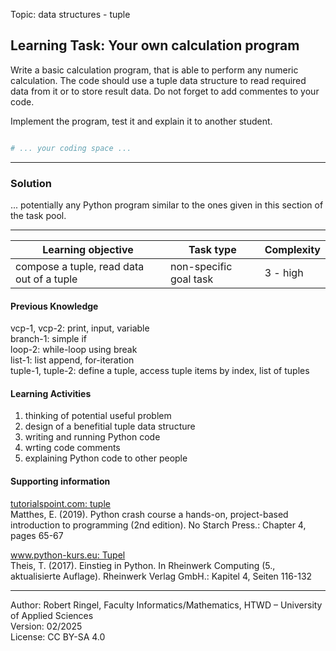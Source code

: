 Topic: data structures - tuple

## Learning Task: Your own calculation program

Write a basic calculation program, that is able to perform any numeric calculation. The code should use a tuple data structure to read required data from it or to store result data.
Do not forget to add commentes to your code.

Implement the program, test it and explain it to another student.

``` python

# ... your coding space ...


```

---------------------------------------

### Solution

... potentially any Python program similar to the ones given in this section of the task pool.

---------------------------------------

| **Learning objective**                         | **Task type**   | **Complexity** |
| ---------------------------------------------- | --------------- | -------------- |
| compose a tuple, read data out of a tuple      | non-specific goal task | 3 - high     |  

#### Previous Knowledge

vcp-1, vcp-2: print, input, variable  
branch-1: simple if  
loop-2: while-loop using break  
list-1: list append, for-iteration  
tuple-1, tuple-2: define a tuple, access tuple items by index, list of tuples  
  
#### Learning Activities

1) thinking of potential useful problem
2) design of a benefitial tuple data structure
3) writing and running Python code
4) wrting code comments
5) explaining Python code to other people

#### Supporting information

[tutorialspoint.com: tuple](https://www.tutorialspoint.com/python/python_tuples.htm)  
Matthes, E. (2019). Python crash course a hands-on, project-based introduction to programming (2nd edition). No Starch Press.: Chapter 4, pages 65-67  

[www.python-kurs.eu: Tupel](https://www.python-kurs.eu/python3_sequentielle_datentypen.php)  
Theis, T. (2017). Einstieg in Python. In Rheinwerk Computing (5., aktualisierte Auflage). Rheinwerk Verlag GmbH.: Kapitel 4, Seiten 116-132

---------------------------------------
Author: Robert Ringel, Faculty Informatics/Mathematics, HTWD – University of Applied Sciences  
Version: 02/2025  
License: CC BY-SA 4.0
